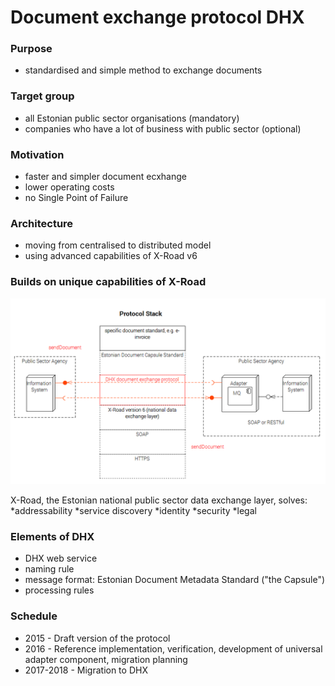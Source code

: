 # Document exchange protocol DHX

### Purpose
* standardised and simple method to exchange documents

### Target group
* all Estonian public sector organisations (mandatory)
* companies who have a lot of business with public sector (optional)

### Motivation
* faster and simpler document ecxhange
* lower operating costs
* no Single Point of Failure

### Architecture
* moving from centralised to distributed model
* using advanced capabilities of X-Road v6

### Builds on unique capabilities of X-Road

![](img//Stack.PNG)

X-Road, the Estonian national public sector data exchange layer, solves:
*addressability
*service discovery
*identity
*security
*legal

### Elements of DHX
* DHX web service
* naming rule
* message format: Estonian Document Metadata Standard ("the Capsule")
* processing rules

### Schedule
* 2015 - Draft version of the protocol
* 2016 - Reference implementation, verification, development of universal adapter component, migration planning
* 2017-2018 - Migration to DHX
